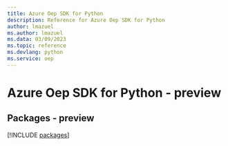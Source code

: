 ```yaml
---
title: Azure Oep SDK for Python
description: Reference for Azure Oep SDK for Python
author: lmazuel
ms.author: lmazuel
ms.data: 03/09/2023
ms.topic: reference
ms.devlang: python
ms.service: oep
---
```

# Azure Oep SDK for Python - preview
## Packages - preview
[!INCLUDE [packages](oep-index.md)]